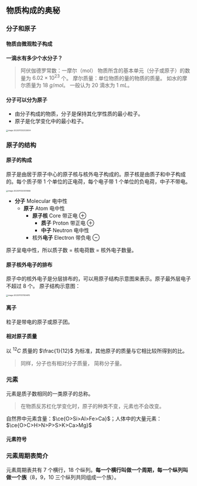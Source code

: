 ## 物质构成的奥秘

### 分子和原子

#### 物质由微观粒子构成

**一滴水有多少个水分子？**

> 阿伏伽德罗常数：一摩尔（mol） 物质所含的基本单元（分子或原子）的数量为 $6.02\times 10^{23}$ 个。
> 摩尔质量：单位物质的量的物质的质量。 如水的摩尔质量为 $18~g/mol$。
> 一般认为 20 滴水为 $1~mL$。

#### 分子可以分为原子

+ 由分子构成的物质，分子是保持其化学性质的最小粒子。
+ 原子是化学变化中的最小粒子。

<img src="第 3 章物质结构.assets/image-20230701202129004.png" alt="image-20230701202129004" style="zoom: 33%;" />

### 原子的结构

#### 原子的构成

原子是由居于原子中心的原子核与核外电子构成的。原子核是由质子和中子构成的。每个质子带 1 个单位的正电荷，每个电子带 1 个单位的负电荷，中子不带电。

<img src="第 3 章物质结构.assets/image-20230701203510866.png" alt="image-20230701203510866" style="zoom: 33%;" />

+ **分子** Molecular 电中性
  + **原子** Atom 电中性
    + **原子核** Core 带正电 $\oplus$
      + **质子** Proton 带正电 $\oplus$
      + **中子** Neutron 电中性 
    + 核外**电子** Electron 带负电 $\ominus$

原子呈电中性，所以质子数 = 核电荷数 = 核外电子数量。

#### 原子核外电子的排布

原子中的核外电子是分层排布的，可以用原子结构示意图来表示。原子最外层电子不超过 8 个。
原子结构示意图：

<img src="第 3 章物质结构.assets/image-20230701211504815.png" alt="image-20230701211504815" style="zoom: 33%;" />

#### 离子

粒子是带电的原子或原子团。

#### 相对原子质量

以 $^{12}C$ 质量的 $\frac{1}{12}$ 为标准，其他原子的质量与它相比较所得到的比。

> 同样，分子也有相对分子质量， 简称分子量。

### 元素

元素是质子数相同的一类原子的总称。

> 在物质反苏杠化学变化时，原子的种类不变，元素也不会改变。

自然界中元素含量：$\ce{O>Si>Al>Fe>Ca}$；人体中的大量元素：$\ce{O>C>H>N>P>S>K>Ca>Mg}$

#### 元素符号

### 元素周期表简介

元素周期表共有 7 个横行，18 个纵列。**每一个横行叫做一个周期，每一个纵列叫做一个族**（8，9，10 三个纵列共同组成一个族）。